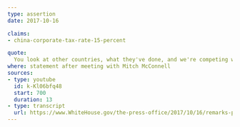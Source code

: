 ```yaml
---
type: assertion
date: 2017-10-16

claims:
- china-corporate-tax-rate-15-percent

quote:
  You look at other countries, what they've done, and we're competing with other countries. When China is at 15%, when I hear that Ireland is going to be reducing their corporate rates to 8% from 12%.
where: statement after meeting with Mitch McConnell
sources:
- type: youtube
  id: k-Kl06bfq48
  start: 700
  duration: 13
- type: transcript
  url: https://www.WhiteHouse.gov/the-press-office/2017/10/16/remarks-president-trump-and-senate-majority-leader-mitch-mcconnell-joint
---
```

